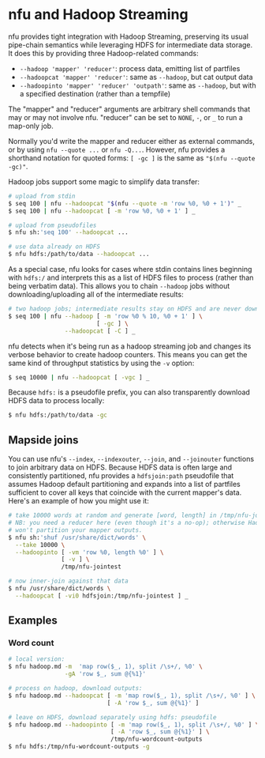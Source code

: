 # nfu and Hadoop Streaming
nfu provides tight integration with Hadoop Streaming, preserving its usual
pipe-chain semantics while leveraging HDFS for intermediate data storage. It
does this by providing three Hadoop-related commands:

- `--hadoop 'mapper' 'reducer'`: process data, emitting list of partfiles
- `--hadoopcat 'mapper' 'reducer'`: same as `--hadoop`, but cat output data
- `--hadoopinto 'mapper' 'reducer' 'outpath'`: same as `--hadoop`, but with a
  specified destination (rather than a tempfile)

The "mapper" and "reducer" arguments are arbitrary shell commands that may or
may not involve nfu. "reducer" can be set to `NONE`, `-`, or `_` to run a
map-only job.

Normally you'd write the mapper and reducer either as external commands, or by
using `nfu --quote ...` or `nfu -Q...`. However, nfu provides a shorthand
notation for quoted forms: `[ -gc ]` is the same as `"$(nfu --quote -gc)"`.

Hadoop jobs support some magic to simplify data transfer:

```sh
# upload from stdin
$ seq 100 | nfu --hadoopcat "$(nfu --quote -m 'row %0, %0 + 1')" _
$ seq 100 | nfu --hadoopcat [ -m 'row %0, %0 + 1' ] _

# upload from pseudofiles
$ nfu sh:'seq 100' --hadoopcat ...

# use data already on HDFS
$ nfu hdfs:/path/to/data --hadoopcat ...
```

As a special case, nfu looks for cases where stdin contains lines beginning
with `hdfs:/` and interprets this as a list of HDFS files to process (rather
than being verbatim data). This allows you to chain `--hadoop` jobs without
downloading/uploading all of the intermediate results:

```sh
# two hadoop jobs; intermediate results stay on HDFS and are never downloaded
$ seq 100 | nfu --hadoop [ -m 'row %0 % 10, %0 + 1' ] \
                         [ -gc ] \
                --hadoopcat [ -C ] _
```

nfu detects when it's being run as a hadoop streaming job and changes its
verbose behavior to create hadoop counters. This means you can get the same
kind of throughput statistics by using the `-v` option:

```sh
$ seq 10000 | nfu --hadoopcat [ -vgc ] _
```

Because `hdfs:` is a pseudofile prefix, you can also transparently download
HDFS data to process locally:

```sh
$ nfu hdfs:/path/to/data -gc
```

## Mapside joins
You can use nfu's `--index`, `--indexouter`, `--join`, and `--joinouter`
functions to join arbitrary data on HDFS. Because HDFS data is often large and
consistently partitioned, nfu provides a `hdfsjoin:path` pseudofile that
assumes Hadoop default partitioning and expands into a list of partfiles
sufficient to cover all keys that coincide with the current mapper's data.
Here's an example of how you might use it:

```sh
# take 10000 words at random and generate [word, length] in /tmp/nfu-jointest
# NB: you need a reducer here (even though it's a no-op); otherwise Hadoop
# won't partition your mapper outputs.
$ nfu sh:'shuf /usr/share/dict/words' \
  --take 10000 \
  --hadoopinto [ -vm 'row %0, length %0' ] \
               [ -v ] \
               /tmp/nfu-jointest

# now inner-join against that data
$ nfu /usr/share/dict/words \
  --hadoopcat [ -vi0 hdfsjoin:/tmp/nfu-jointest ] _
```

## Examples
### Word count
```sh
# local version:
$ nfu hadoop.md -m  'map row($_, 1), split /\s+/, %0' \
                -gA 'row $_, sum @{%1}'

# process on hadoop, download outputs:
$ nfu hadoop.md --hadoopcat [ -m 'map row($_, 1), split /\s+/, %0' ] \
                            [ -A 'row $_, sum @{%1}' ]

# leave on HDFS, download separately using hdfs: pseudofile
$ nfu hadoop.md --hadoopinto [ -m 'map row($_, 1), split /\s+/, %0' ] \
                             [ -A 'row $_, sum @{%1}' ] \
                             /tmp/nfu-wordcount-outputs
$ nfu hdfs:/tmp/nfu-wordcount-outputs -g
```
